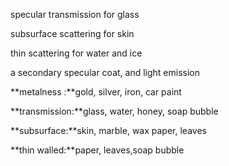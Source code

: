 specular transmission for glass

subsurface scattering for skin

thin scattering for water and ice

a secondary specular coat, and light emission



**metalness :**gold, silver, iron, car paint

**transmission:**glass, water, honey, soap bubble

**subsurface:**skin, marble, wax paper, leaves

**thin walled:**paper, leaves,soap bubble

